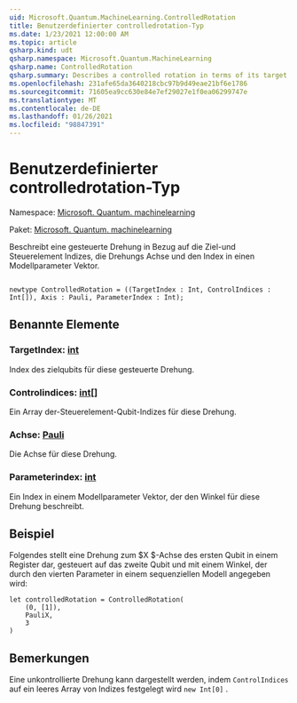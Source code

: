 ```yaml
---
uid: Microsoft.Quantum.MachineLearning.ControlledRotation
title: Benutzerdefinierter controlledrotation-Typ
ms.date: 1/23/2021 12:00:00 AM
ms.topic: article
qsharp.kind: udt
qsharp.namespace: Microsoft.Quantum.MachineLearning
qsharp.name: ControlledRotation
qsharp.summary: Describes a controlled rotation in terms of its target and control indices, rotation axis, and index into a model parameter vector.
ms.openlocfilehash: 231afe65da3640218cbc97b9d49eae21bf6e1786
ms.sourcegitcommit: 71605ea9cc630e84e7ef29027e1f0ea06299747e
ms.translationtype: MT
ms.contentlocale: de-DE
ms.lasthandoff: 01/26/2021
ms.locfileid: "98847391"
---
```

# <a name="controlledrotation-user-defined-type"></a>Benutzerdefinierter controlledrotation-Typ

Namespace: [Microsoft. Quantum. machinelearning](xref:Microsoft.Quantum.MachineLearning)

Paket: [Microsoft. Quantum. machinelearning](https://nuget.org/packages/Microsoft.Quantum.MachineLearning)


Beschreibt eine gesteuerte Drehung in Bezug auf die Ziel-und Steuerelement Indizes, die Drehungs Achse und den Index in einen Modellparameter Vektor.

```qsharp

newtype ControlledRotation = ((TargetIndex : Int, ControlIndices : Int[]), Axis : Pauli, ParameterIndex : Int);
```



## <a name="named-items"></a>Benannte Elemente

### <a name="targetindex--int"></a>TargetIndex: [int](xref:microsoft.quantum.lang-ref.int)

Index des zielqubits für diese gesteuerte Drehung.
### <a name="controlindices--int"></a>Controlindices: [int](xref:microsoft.quantum.lang-ref.int)[]

Ein Array der-Steuerelement-Qubit-Indizes für diese Drehung.
### <a name="axis--pauli"></a>Achse: [Pauli](xref:microsoft.quantum.lang-ref.pauli)

Die Achse für diese Drehung.
### <a name="parameterindex--int"></a>Parameterindex: [int](xref:microsoft.quantum.lang-ref.int)

Ein Index in einem Modellparameter Vektor, der den Winkel für diese Drehung beschreibt.

## <a name="example"></a>Beispiel

Folgendes stellt eine Drehung zum $X $-Achse des ersten Qubit in einem Register dar, gesteuert auf das zweite Qubit und mit einem Winkel, der durch den vierten Parameter in einem sequenziellen Modell angegeben wird:

```qsharp
let controlledRotation = ControlledRotation(
    (0, [1]),
    PauliX,
    3
)
```

## <a name="remarks"></a>Bemerkungen

Eine unkontrollierte Drehung kann dargestellt werden, indem `ControlIndices` auf ein leeres Array von Indizes festgelegt wird `new Int[0]` .